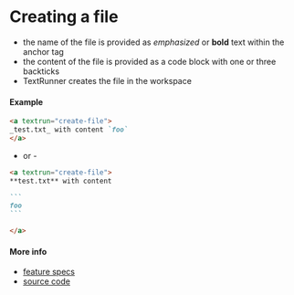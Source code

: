 # Creating a file

- the name of the file is provided as _emphasized_ or **bold** text within the anchor tag
- the content of the file is provided as a code block with one or three backticks
- TextRunner creates the file in the workspace

#### Example

````markdown
<a textrun="create-file">
_test.txt_ with content `foo`
</a>
````

- or -

````markdown
<a textrun="create-file">
**test.txt** with content

```
foo
```

</a>
````


#### More info

- [feature specs](../../features/actions/built-in/create-file/create-file.feature)
- [source code](../../src/built-in-actions/create-file.ts)

